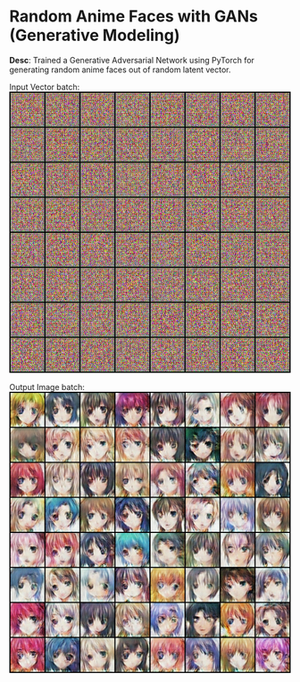 # Random Anime Faces with GANs (Generative Modeling)

**Desc**: Trained a Generative Adversarial Network using PyTorch for generating random anime faces out of random latent vector.

Input Vector batch:
![Input Vector](https://github.com/VaibhavHaswani/Anime_GANs/blob/master/generated/animefaces/anime-gans-generated-0.png?raw=true)

Output Image batch:
![Output Image](https://github.com/VaibhavHaswani/Anime_GANs/blob/master/generated/animefaces/anime-gans-generated-20.png?raw=true)
